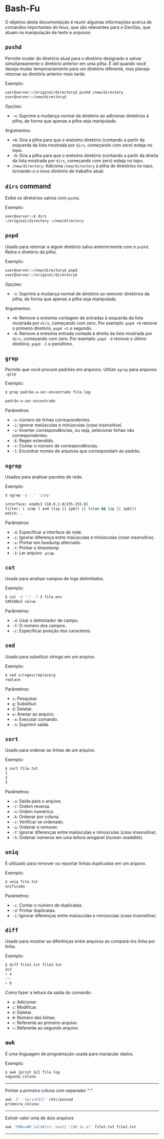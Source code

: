 # Bash-Fu

O objetivo desta documentação é reunir algumas informações acerca de comandos importantes do linux, que são relevantes para o DevOps, que atuam na manipulação de texto e arquivos

## `pushd`

Permite mudar do diretório atual para o diretório designado e salvar simultaneamente o diretório anterior em uma pilha. É útil quando você deseja mudar temporariamente para um diretório diferente, mas planeja retornar ao diretório anterior mais tarde.

Exemplo:

```bash
user@server:~/original/directory$ pushd /new/directory
user@server:~/new/directory$
```

Opções:

- `-n`: Suprime a mudança normal de diretório ao adicionar diretórios à pilha, de forma que apenas a pilha seja manipulada.

Argumentos:

- `+N`: Gira a pilha para que o enésimo diretório (contando a partir da esquerda da lista mostrada por `dirs`, começando com zero) esteja no topo.
- `-N`: Gira a pilha para que o enésimo diretório (contando a partir da direita da lista mostrada por `dirs`, começando com zero) esteja no topo.
- `/new/directory`: Adiciona `/new/directory` à pilha de diretórios no topo, tornando-o o novo diretório de trabalho atual.

## `dirs` command

Exibe os diretórios salvos com `pushd`.

Exemplo:

```bash
user@server:~$ dirs
~/original/directory ~/new/directory
```

## `popd`

Usado para retornar a algum diretório salvo anteriormente com o `pushd`. Retira o diretório da pilha.

Exemplo:

```bash
user@server:~/new/directory$ popd
user@server:~/original/directory$
```

Opções:

- `-n`: Suprime a mudança normal de diretório ao remover diretórios da pilha, de forma que apenas a pilha seja manipulada.

Argumentos:

- `+N`: Remove a enésima contagem de entradas à esquerda da lista mostrada por `dirs`, começando com zero. Por exemplo: `popd +0` remove o primeiro diretório, `popd +1` o segundo.
- `-N`: Remove a enésima entrada contada à direita da lista mostrada por `dirs`, começando com zero. Por exemplo: `popd -0` remove o último diretório, `popd -1` o penúltimo.

## `grep`

Permite que você procure padrões em arquivos. Utilize `zgrep` para arquivos `.gzip`

Exemplo:

```bash
$ grep padrão-a-ser-encontrado file.log

padrão-a-ser-encontrado
```

Parâmetros:

- `-n`: número de linhas correspondentes.
- `-i`: ignorar maiúsculas e minúsculas (*case insensitive*).
- `-v`: Inverter correspondências, ou seja, selecionar linhas não correspondentes.
- `-E`: Regex extendido.
- `-c`: Contar o número de correspondências.
- `-l`: Encontrar nomes de arquivos que correspondam ao padrão.

## `ngrep`

Usados para analisar pacotes de rede.

Exemplo:

```bash
$ ngrep -q '.' 'icmp'

interface: enp0s3 (10.0.2.0/255.255.0)
filter: ( icmp ) and ((ip || ip6)) || (vlan && (ip || ip6)))
match: .
```

Parâmetros:

- `-d`: Especificar a interface de rede.
- `-i`: Ignorar diferença entre maiúsculas e minúsculas (*case insensitive*).
- `-x`: Printar em *hexdump* alternado.
- `-t`: Printar o *timestamp*.
- `-I`: Ler arquivo `.pcap`.

## `cut`

Usado para analisar campos de logs delimitados.

Exemplo:

```bash
$ cut -d ":" -f 2 file.env
VARIABLE value
```

Parâmetros:

- `-d`: Usar o delimitador de campo.
- `-f`: O número dos campos.
- `-c`: Especificar posição dos caracteres.

## `sed`

Usado para substituir *strings* em um arquivo.

Exemplo:

```bash
$ sed s/regex/replace/g
replace
```

Parâmetros:

- `s`: Pesquisar.
- `g`: Substituir.
- `d`: Deletar.
- `w`: Anexar ao arquivo.
- `-e`: Executar comando.
- `-n`: Suprimir saída.

## `sort`

Usado para ordenar as linhas de um arquivo.

Exemplo:

```bash
$ sort file.txt
1
2
3
```

Parâmetros:

- `-o`: Saída para o arquivo.
- `-r`: Ordem reversa.
- `-n`: Ordem numérica.
- `-k`: Ordenar por coluna.
- `-c`: Verificar se ordenado.
- `-u`: Ordenar e remover.
- `-f`: Ignorar diferenças entre maiúsculas e minúsculas (*case insensitive*).
- `-h`: Ordenar números em uma leitura amigável (*human readable*).

## `uniq`

É utilizado para remover ou reportar linhas duplicadas em um arquivo.

Exemplo:

```bash
$ uniq file.txt
unificada
```

Parâmetros:

- `-c`: Contar o número de duplicatas.
- `-d`: Printar duplicatas.
- `-i`: Ignorar diferenças entre maiúsculas e minúsculas (*case insensitive*).

## `diff`

Usado para mostrar as diferênças entre arquivos ao compará-los linha por linha.

Exemplo:

```bash
$ diff file1.txt file2.txt
2c2
< a
---
> b
```

Como fazer a leitura da saída do comando:

- `a`: Adicionar.
- `c`: Modificar.
- `d`: Deletar.
- `#`: Número das linhas.
- `<`: Referente ao primeiro arquivo.
- `>`: Referente ao segundo arquivo.

## `awk`

É uma linguagem de programação usada para manipular dados.

Exemplo:

```bash
$ awk {print $2} file.log
segunda_coluna
```

---

Printar a primeira coluna com separador ":"

```bash
awk -F: '{print$1}' /etc/passwd
primeira_coluna:
```

---

Extrair valor *uniq* de dois arquivos

```bash
awk 'FNR==NR {a[$0]++; next} !($0 in a)' file1.txt file2.txt
```

---
